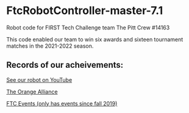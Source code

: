 # FtcRobotController-master-7.1
Robot code for FIRST Tech Challenge team The Pitt Crew #14163

This code enabled our team to win six awards and sixteen tournament matches in the 2021-2022 season.

## Records of our acheivements:
[See our robot on YouTube](https://www.youtube.com/channel/UCldDfXGZr4pg2DOWGv9HPJg)

[The Orange Alliance](https://theorangealliance.org/teams/14163)

[FTC Events (only has events since fall 2019)](https://ftc-events.firstinspires.org/team/14163)
